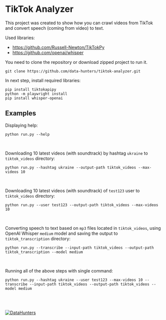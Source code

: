 # TikTok Analyzer
This project was created to show how you can crawl videos from TikTok and convert speech (coming from video) to text.

Used libraries:
* https://github.com/Russell-Newton/TikTokPy
* https://github.com/openai/whisper

You need to clone the repository or download zipped project to run it.
```
git clone https://github.com/data-hunters/tiktok-analyzer.git
```
In next step, install required libraries:
```
pip install tiktokapipy
python -m playwright install
pip install whisper-openai
```

## Examples

Displaying help:
```
python run.py --help
```
<br />

Downloading 10 latest videos (with soundtrack) by hashtag `ukraine` to `tiktok_videos` directory:
```
python run.py --hashtag ukraine --output-path tiktok_videos --max-videos 10
```
<br />

Downloading 10 latest videos (with soundtrack) of `test123` user to `tiktok_videos` directory:
```
python run.py --user test123 --output-path tiktok_videos --max-videos 10
```
<br />

Converting speech to text based on `mp3` files located in `tiktok_videos`, using OpenAI Whisper `medium` model and saving the output to `tiktok_transcription` directory:
```
python run.py --transcribe --input-path tiktok_videos --output-path tiktok_transcription --model medium
```
<br />

Running all of the above steps with single command:
```
python run.py --hashtag ukraine --user test123 --max-videos 10 --transcribe --input-path tiktok_videos --output-path tiktok_videos --model medium
```
  
<br />
<br />  

[![DataHunters](http://datahunters.ai/assets/images/logo_full_small.png)](http://datahunters.ai)
